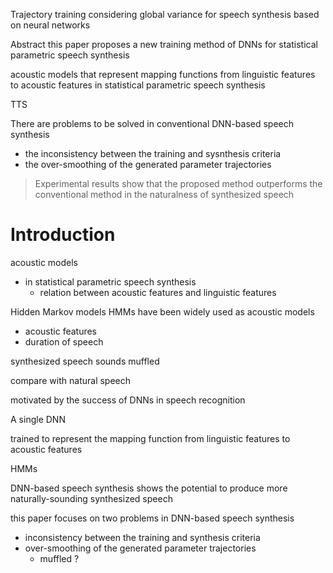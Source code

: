 Trajectory training considering global variance
for speech synthesis
based on neural networks

Abstract
this paper proposes a new training method of DNNs
for statistical parametric speech synthesis

acoustic models that represent mapping functions from linguistic features to acoustic features in statistical parametric speech synthesis

TTS

There are problems to be solved
in conventional DNN-based speech synthesis
- the inconsistency between the training and sysnthesis criteria
- the over-smoothing of the generated parameter trajectories

> Experimental results show that
the proposed method outperforms
the conventional method in the naturalness of synthesized speech

# Introduction
acoustic models
- in statistical parametric speech synthesis
  - relation between acoustic features and linguistic features

Hidden Markov models HMMs
have been widely used as acoustic models


- acoustic features
- duration of speech

synthesized speech sounds muffled

compare with natural speech

motivated by the success of DNNs in speech recognition


A single DNN

trained to represent the mapping function
from linguistic features
to acoustic features

HMMs

DNN-based speech synthesis shows the potential to produce more naturally-sounding synthesized speech

this paper focuses on two problems in DNN-based speech synthesis
- inconsistency between the training and synthesis criteria
- over-smoothing of the generated parameter trajectories
  - muffled ?
